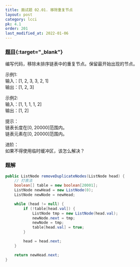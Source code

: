 ```yaml
---
title: 面试题 02.01. 移除重复节点
layout: post
category: lcci
pk: 4.1
order: 201
last_modified_at: 2022-01-06
---
```


### [题目](https://leetcode-cn.com/remove-duplicate-node-lcci/){:target="_blank"}

编写代码，移除未排序链表中的重复节点。保留最开始出现的节点。

示例1:  
输入：[1, 2, 3, 3, 2, 1]  
输出：[1, 2, 3]

示例2:  
输入：[1, 1, 1, 1, 2]  
输出：[1, 2]

提示：  
链表长度在[0, 20000]范围内。  
链表元素在[0, 20000]范围内。

进阶：  
如果不得使用临时缓冲区，该怎么解决？

### 题解

```java
public ListNode removeDuplicateNodes(ListNode head) {
    // 打表法
    boolean[] table = new boolean[20001];
    ListNode newHead = new ListNode(0);
    ListNode newNode = newHead;

    while (head != null) {
        if (!table[head.val]) {
            ListNode tmp = new ListNode(head.val);
            newNode.next = tmp;
            newNode = tmp;
            table[head.val] = true;
        }

        head = head.next;
    }

    return newHead.next;
}
```